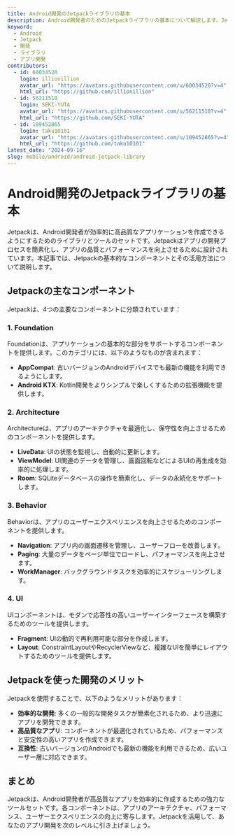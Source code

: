 ```yaml
---
title: Android開発のJetpackライブラリの基本
description: Android開発者のためのJetpackライブラリの基本について解説します。Jetpackの主要コンポーネントとその活用法について学びましょう。
keyword:
  - Android
  - Jetpack
  - 開発
  - ライブラリ
  - アプリ開発
contributors:
  - id: 60034520
    login: illionillion
    avatar_url: "https://avatars.githubusercontent.com/u/60034520?v=4"
    html_url: "https://github.com/illionillion"
  - id: 56211510
    login: SEKI-YUTA
    avatar_url: "https://avatars.githubusercontent.com/u/56211510?v=4"
    html_url: "https://github.com/SEKI-YUTA"
  - id: 109452865
    login: taku10101
    avatar_url: "https://avatars.githubusercontent.com/u/109452865?v=4"
    html_url: "https://github.com/taku10101"
latest_date: "2024-09-16"
slug: mobile/android/android-jetpack-library
---
```


# Android開発のJetpackライブラリの基本

Jetpackは、Android開発者が効率的に高品質なアプリケーションを作成できるようにするためのライブラリとツールのセットです。Jetpackはアプリの開発プロセスを簡素化し、アプリの品質とパフォーマンスを向上させるために設計されています。本記事では、Jetpackの基本的なコンポーネントとその活用方法について説明します。

## Jetpackの主なコンポーネント

Jetpackは、4つの主要なコンポーネントに分類されています：

### 1. Foundation

Foundationは、アプリケーションの基本的な部分をサポートするコンポーネントを提供します。このカテゴリには、以下のようなものが含まれます：

- **AppCompat**: 古いバージョンのAndroidデバイスでも最新の機能を利用できるようにします。
- **Android KTX**: Kotlin開発をよりシンプルで楽しくするための拡張機能を提供します。

### 2. Architecture

Architectureは、アプリのアーキテクチャを最適化し、保守性を向上させるためのコンポーネントを提供します。

- **LiveData**: UIの状態を監視し、自動的に更新します。
- **ViewModel**: UI関連のデータを管理し、画面回転などによるUIの再生成を効率的に処理します。
- **Room**: SQLiteデータベースの操作を簡素化し、データの永続化をサポートします。

### 3. Behavior

Behaviorは、アプリのユーザーエクスペリエンスを向上させるためのコンポーネントを提供します。

- **Navigation**: アプリ内の画面遷移を管理し、ユーザーフローを改善します。
- **Paging**: 大量のデータをページ単位でロードし、パフォーマンスを向上させます。
- **WorkManager**: バックグラウンドタスクを効率的にスケジューリングします。

### 4. UI

UIコンポーネントは、モダンで応答性の高いユーザーインターフェースを構築するためのツールを提供します。

- **Fragment**: UIの動的で再利用可能な部分を作成します。
- **Layout**: ConstraintLayoutやRecyclerViewなど、複雑なUIを簡単にレイアウトするためのツールを提供します。

## Jetpackを使った開発のメリット

Jetpackを使用することで、以下のようなメリットがあります：

- **効率的な開発**: 多くの一般的な開発タスクが簡素化されるため、より迅速にアプリを開発できます。
- **高品質なアプリ**: コンポーネントが最適化されているため、パフォーマンスと安定性の高いアプリを作成できます。
- **互換性**: 古いバージョンのAndroidでも最新の機能を利用できるため、広いユーザー層に対応できます。

## まとめ

Jetpackは、Android開発者が高品質なアプリを効率的に作成するための強力なツールセットです。各コンポーネントは、アプリのアーキテクチャ、パフォーマンス、ユーザーエクスペリエンスの向上に寄与します。Jetpackを活用して、あなたのアプリ開発を次のレベルに引き上げましょう。
